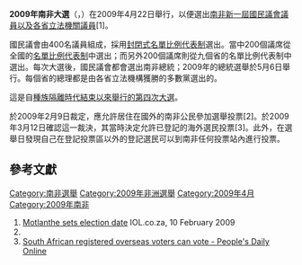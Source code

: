 **2009年南非大選**（，）在2009年4月22日舉行，以便選出[南非新一屆](https://zh.wikipedia.org/wiki/南非 "wikilink")[國民議會議員以及各省立法機關議員](https://zh.wikipedia.org/wiki/國民議會_\(南非\) "wikilink")\[1\]。

國民議會由400名議員組成，採用[封閉式名單](../Page/封閉式名單.md "wikilink")[比例代表制](../Page/比例代表制.md "wikilink")選出。當中200個議席從全國的[名單比例代表制](../Page/名單比例代表制.md "wikilink")中選出；而另外200個議席則從九個省的名單比例代表制中選出。每次大選後，國民議會都會選出南非總統；2009年的總統選舉於5月6日舉行。每個省的總理都是由各省立法機構獲勝的多數黨選出的。

這是自[種族隔離時代結束以來舉行的第四次大選](../Page/南非種族隔離.md "wikilink")。

於2009年2月9日裁定，應允許居住在國外的南非公民參加選舉投票\[2\]。於2009年3月12日確認這一裁決，其當時決定允許已登記的海外選民投票\[3\]。此外，在選舉日發現自己在登記投票區以外的登記選民可以到南非任何投票站內進行投票。

## 參考文獻

[Category:南非選舉](https://zh.wikipedia.org/wiki/Category:南非選舉 "wikilink") [Category:2009年非洲選舉](https://zh.wikipedia.org/wiki/Category:2009年非洲選舉 "wikilink") [Category:2009年4月](https://zh.wikipedia.org/wiki/Category:2009年4月 "wikilink") [Category:2009年南非](https://zh.wikipedia.org/wiki/Category:2009年南非 "wikilink")

1.  [Motlanthe sets election date](http://www.iol.co.za/index.php?set_id=1&click_id=13&art_id=iol1234269546566E423) IOL.co.za, 10 February 2009
2.
3.  [South African registered overseas voters can vote - People's Daily Online](http://english.people.com.cn/90001/90777/90855/6612952.html)